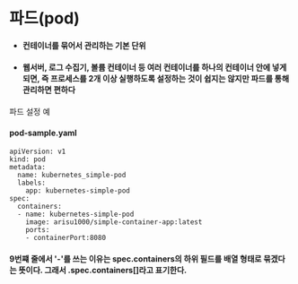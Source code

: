 # 파드(pod)
* #### 컨테이너를 묶어서 관리하는 기본 단위
* #### 웹서버, 로그 수집기, 볼륨 컨테이너 등 여러 컨테이너를 하나의 컨테이너 안에 넣게 되면, 즉 프로세스를 2개 이상 실행하도록 설정하는 것이 쉽지는 않지만 파드를 통해 관리하면 편하다

파드 설정 예
#### pod-sample.yaml
```
apiVersion: v1
kind: pod
metadata:
  name: kubernetes_simple-pod
  labels:
    app: kubernetes-simple-pod
spec:
  containers:
  - name: kubernetes-simple-pod
    image: arisu1000/simple-container-app:latest
    ports:
    - containerPort:8080
```
#### 9번쨰 줄에서 '-'를 쓰는 이유는 spec.containers의 하위 필드를 배열 형태로 묶겠다는 뜻이다. 그래서 .spec.containers[]라고 표기한다. 




